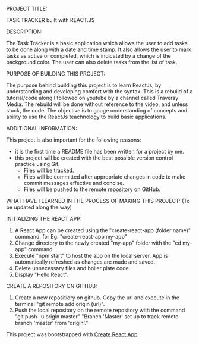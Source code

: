 PROJECT TITLE:

TASK TRACKER built with REACT.JS

DESCRIPTION:

The Task Tracker is a basic application which allows the user to add tasks to be done along with a date and time stamp.
It also allows the user to mark tasks as active or completed, which is indicated by a change of the background color.
The user can also delete tasks from the list of task.

PURPOSE OF BUILDING THIS PROJECT:

The purpose behind building this project is to learn ReactJs, by understanding and developing comfort with the syntax.
This is a rebuild of a tutorial/code along I followed on youtube by a channel called Traversy Media.
The rebuild will be done without reference to the video, and unless stuck, the code. The objective is to gauge understanding of concepts and ability to use the ReactJs teachnology to build basic applications.

ADDITIONAL INFORMATION:

This project is also important for the following reasons:
- it is the first time a README file has been written for a project by me.
- this project will be created with the best possible version control practice using Git. 
    - Files will be tracked.
    - Files will be committed after appropriate changes in code to make commit messages effective and concise.
    - Files will be pushed to the remote repository on GitHub.

WHAT HAVE I LEARNED IN THE PROCESS OF MAKING THIS PROJECT:
(To be updated along the way)

INITIALIZING THE REACT APP:

1. A React App can be created using the "create-react-app (folder name)" command. for Eg. "create-react-app my-app"
2. Change directory to the newly created "my-app" folder with the "cd my-app" command.
3. Execute "npm start" to host the app on the local server. App is automatically refreshed as changes are made and saved. 
4. Delete unnecessary files and boiler plate code.
5. Display "Hello React".

CREATE A REPOSITORY ON GITHUB:

1. Create a new repositiory on github. Copy the url and execute in the terminal "git remote add origin (url)".
2. Push the local repository on the remote repository with the command "git push -u origin master"
    "Branch 'Master' set up to track remote branch 'master' from 'origin'."






This project was bootstrapped with [Create React App](https://github.com/facebook/create-react-app).

